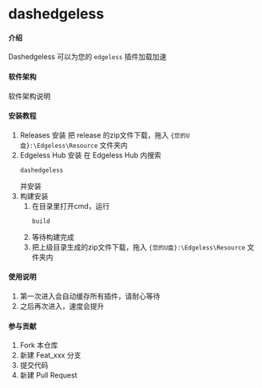 # dashedgeless

#### 介绍
Dashedgeless 可以为您的 `edgeless` 插件加载加速
 
#### 软件架构
软件架构说明


#### 安装教程

1. Releases 安装
    把 release 的zip文件下载，拖入 `{您的U盘}:\Edgeless\Resource` 文件夹内
2. Edgeless Hub 安装
    在 Edgeless Hub 内搜索 
    ```
    dashedgeless
    ```
    并安装
3. 构建安装
    1. 在目录里打开cmd，运行
        ``` command
        build
        ```
    2. 等待构建完成
    3. 把上级目录生成的zip文件下载，拖入 `{您的U盘}:\Edgeless\Resource` 文件夹内

#### 使用说明

1. 第一次进入会自动缓存所有插件，请耐心等待
2. 之后再次进入，速度会提升


#### 参与贡献

1.  Fork 本仓库
2.  新建 Feat_xxx 分支
3.  提交代码
4.  新建 Pull Request
